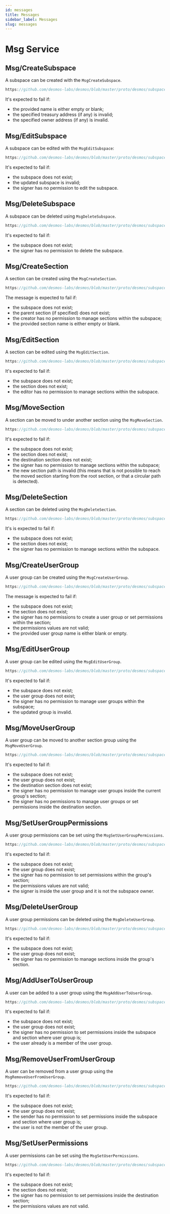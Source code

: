```yaml
---
id: messages
title: Messages
sidebar_label: Messages
slug: messages
---
```


# Msg Service

## Msg/CreateSubspace
A subspace can be created with the `MsgCreateSubspace`.

```js reference
https://github.com/desmos-labs/desmos/blob/master/proto/desmos/subspaces/v3/msgs.proto#L65-L82 
```

It's expected to fail if:
* the provided name is either empty or blank;
* the specified treasury address (if any) is invalid;
* the specified owner address (if any) is invalid.

## Msg/EditSubspace
A subspace can be edited with the `MsgEditSubspace`:

```js reference
https://github.com/desmos-labs/desmos/blob/master/proto/desmos/subspaces/v3/msgs.proto#L93-L119 
```

It's expected to fail if:
* the subspace does not exist;
* the updated subspace is invalid;
* the signer has no permission to edit the subspace.

## Msg/DeleteSubspace
A subspace can be deleted using `MsgDeleteSubspace`.

```js reference
https://github.com/desmos-labs/desmos/blob/master/proto/desmos/subspaces/v3/msgs.proto#L124-L134 
```

It's expected to fail if:
* the subspace does not exist;
* the signer has no permission to delete the subspace.

## Msg/CreateSection
A section can be created using the `MsgCreateSection`.

```js reference
https://github.com/desmos-labs/desmos/blob/master/proto/desmos/subspaces/v3/msgs.proto#L141-L164 
```

The message is expected to fail if:
* the subspace does not exist;
* the parent section (if specified) does not exist;
* the creator has no permission to manage sections within the subspace;
* the provided section name is either empty or blank.

## Msg/EditSection
A section can be edited using the `MsgEditSection`.

```js reference
https://github.com/desmos-labs/desmos/blob/master/proto/desmos/subspaces/v3/msgs.proto#L175-L198 
```

It's expected to fail if:
* the subspace does not exist;
* the section does not exist;
* the editor has no permission to manage sections within the subspace.

## Msg/MoveSection
A section can be moved to under another section using the `MsgMoveSection`.

```js reference
https://github.com/desmos-labs/desmos/blob/master/proto/desmos/subspaces/v3/msgs.proto#L203-L226 
```

It's expected to fail if:
* the subspace does not exist;
* the section does not exist;
* the destination section does not exist;
* the signer has no permission to manage sections within the subspace;
* the new section path is invalid (this means that is not possible to reach the moved section starting from the root section, or that a circular path is detected).

## Msg/DeleteSection
A section can be deleted using the `MsgDeleteSection`.

```js reference
https://github.com/desmos-labs/desmos/blob/master/proto/desmos/subspaces/v3/msgs.proto#L231-L247 
```

It's is expected to fail if:
* the subspace does not exist;
* the section does not exist;
* the signer has no permission to manage sections within the subspace.

## Msg/CreateUserGroup
A user group can be created using the `MsgCreateUserGroup`.

```js reference
https://github.com/desmos-labs/desmos/blob/master/proto/desmos/subspaces/v3/msgs.proto#L254-L284 
```

The message is expected to fail if:
* the subspace does not exist;
* the section does not exist;
* the signer has no permissions to create a user group or set permissions within the section;
* the permissions values are not valid;
* the provided user group name is either blank or empty.

## Msg/EditUserGroup
A user group can be edited using the `MsgEditUserGroup`.

```js reference
https://github.com/desmos-labs/desmos/blob/master/proto/desmos/subspaces/v3/msgs.proto#L294-L316
```

It's expected to fail if:
* the subspace does not exist;
* the user group does not exist;
* the signer has no permission to manage user groups within the subspace;
* the updated group is invalid.

## Msg/MoveUserGroup
A user group can be moved to another section group using the `MsgMoveUserGroup`.

```js reference
https://github.com/desmos-labs/desmos/blob/master/proto/desmos/subspaces/v3/msgs.proto#L321-L344
```

It's expected to fail if:
* the subspace does not exist;
* the user group does not exist;
* the destination section does not exist;
* the signer has no permission to manage user groups inside the current group's section;
* the signer has no permissions to manage user groups or set permissions inside the destination section.

## Msg/SetUserGroupPermissions
A user group permissions can be set using the `MsgSetUserGroupPermissions`.

```js reference
https://github.com/desmos-labs/desmos/blob/master/proto/desmos/subspaces/v3/msgs.proto#L349-L370
```

It's expected to fail if:
* the subspace does not exist;
* the user group does not exist;
* the signer has no permission to set permissions within the group's section;
* the permissions values are not valid;
* the signer is inside the user group and it is not the subspace owner.

## Msg/DeleteUserGroup
A user group permissions can be deleted using the `MsgDeleteUserGroup`.

```js reference
https://github.com/desmos-labs/desmos/blob/master/proto/desmos/subspaces/v3/msgs.proto#L376-L392
```

It's expected to fail if:
* the subspace does not exist;
* the user group does not exist;
* the signer has no permission to manage sections inside the group's section.

## Msg/AddUserToUserGroup
A user can be added to a user group using the `MsgAddUserToUserGroup`.

```js reference
https://github.com/desmos-labs/desmos/blob/master/proto/desmos/subspaces/v3/msgs.proto#L399-L419
```

It's expected to fail if:
* the subspace does not exist;
* the user group does not exist;
* the signer has no permission to set permissions inside the subspace and section where user group is;
* the user already is a member of the user group.

## Msg/RemoveUserFromUserGroup
A user can be removed from a user group using the `MsgRemoveUserFromUserGroup`.

```js reference
https://github.com/desmos-labs/desmos/blob/master/proto/desmos/subspaces/v3/msgs.proto#L425-L445
```

It's expected to fail if:
* the subspace does not exist;
* the user group does not exist;
* the sender has no permission to set permissions inside the subspace and section where user group is;
* the user is not the member of the user group.

## Msg/SetUserPermissions
A user permissions can be set using the `MsgSetUserPermissions`.

```js reference
https://github.com/desmos-labs/desmos/blob/master/proto/desmos/subspaces/v3/msgs.proto#L453-L477
```

It's expected to fail if:
* the subspace does not exist;
* the section does not exist;
* the signer has no permission to set permissions inside the destination section;
* the permissions values are not valid.
